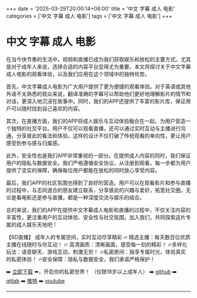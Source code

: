 +++
date = '2025-03-29T20:00:14+08:00'
title = '中文 字幕 成人 电影'
categories = ['中文 字幕 成人 电影']
tags = ['中文 字幕 成人 电影']
+++

# 中文 字幕 成人 电影

在当今快节奏的生活中，视频和直播已成为我们获取娱乐和放松的主要方式。尤其是对于成年人来说，选择合适的内容平台显得尤为重要。本文将探讨关于中文字幕成人电影的观看体验，以及我们应用在这个领域中的独特优势。

首先，中文字幕成人电影为广大用户提供了更为便捷的观看体验。对于英语或其他外语不太熟悉的观众来说，翻译准确的字幕可以帮助他们更好地理解影片的情节和对话，更深入地沉浸在故事中。同时，我们的APP还提供了丰富的影片库，保证用户可以随时找到自己喜欢的内容。

其次，在直播方面，我们的APP将成人娱乐与互动体验融合在一起，为用户营造一个独特的社交平台。用户不仅可以观看直播，还可以通过实时互动与主播进行沟通，分享彼此的看法和体验。这样的设计不仅打破了传统观看的单向性，更让用户感受到参与感与归属感。

此外，安全性也是我们APP非常重视的一部分。在提供成人内容的同时，我们保证用户的隐私与数据安全。我们严格遵循安全协议，从注册到观看，每一步都为用户提供了坚实的保障，确保每位用户都能在放松的同时放心享受内容。

最后，我们APP的社区氛围也得到了良好的营造。用户可以在观看影片和参与直播的过程中，与志同道合的朋友建立联系，分享彼此的兴趣与爱好，拓宽社交圈。无论是看电影还是参与直播，都是一种深度交流与娱乐的结合。

总的来说，我们的APP在提供中文字幕成人电影和直播的过程中，不仅关注内容的丰富性，更注重用户的互动体验、安全性与社交氛围。加入我们，共同探索这片专属的成人娱乐天地吧！

【6D直播】
成年人的专属空间，实时互动尽享精彩
🔥 精选主播：每天数百位优质主播在线随时与你互动！
🔥 高清画质：清晰画面，感受每一刻的精彩！
🔥多样化玩法：语音聊天、游戏互动，刺激无穷！
🔥私密房间：独享专属时光，体验真实的私密体验！
🔥安全保障：隐私与数据安全，我们承诺严格保护！

➡️ [立即下载](https://down123.s3.ap-east-1.amazonaws.com/down/down.html?channelCode=blog) ⬅️，开启你的私密世界！
（仅限18岁以上成年人）
➡️ [github](https://aldult-live.github.io/)
➡️ [gitlab](https://seo-09598d.gitlab.io/)
➡️ [推特](https://x.com/wegame33)
➡️ [youtube](https://www.youtube.com/@6Dlive)

---
